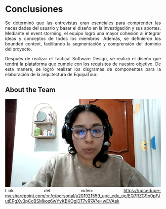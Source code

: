 <div style="text-align: justify;">
<h1><strong>Conclusiones</strong></h1>

Se determinó que las entrevistas eran esenciales para comprender las necesidades del usuario y basar el diseño en la investigación y sus aportes. Mediante el event storming, el equipo logró una mayor cohesión al integrar ideas y conceptos de todos los miembros. Además, se definieron los bounded context, facilitando la segmentación y comprensión del dominio del proyecto. 

Después de realizar el Tactical Software Design, se realizó el diseño que tendrá la plataforma que cumple con los requisitos de nuestro objetivo. De esta manera, se logró realizar los disgramas de componentes para la elaboración de la arquitectura de EquipaTour.

## About the Team
[![About the team video](https://raw.githubusercontent.com/GoCaseGo-Arquitectura-Emergentes/upc-pre-202401-si728-sw82-GoCaseGo-report/develop/Resources/about-the-team/about.png)](https://upcedupe-my.sharepoint.com/:v:/g/personal/u201921559_upc_edu_pe/EQ7RZG9o0pFJutEPgXv3pCcBSMkoz6wYvKBKOgjDT7vR7A?e=wEVAek)
Link del video:  https://upcedupe-my.sharepoint.com/:v:/g/personal/u201921559_upc_edu_pe/EQ7RZG9o0pFJutEPgXv3pCcBSMkoz6wYvKBKOgjDT7vR7A?e=wEVAek
</div>